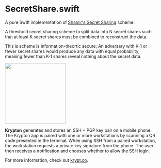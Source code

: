 # SecretShare.swift
A pure Swift implementation of <a href="https://en.wikipedia.org/wiki/Shamir%27s_Secret_Sharing">Shamir's Secret Sharing</a> scheme.

A threshold secret sharing scheme to split data into N secret shares such that
at least K secret shares must be combined to reconstruct the data.

This is scheme is information-theortic secure; An adversary with K-1
or fewer secret shares would produce any data with equal probability,
meaning fewer than K-1 shares reveal nothing about the secret data.

<a href="https://krypt.co"><img src="https://krypt.co/static/dist/img/krypton_core_logo.svg" width="200"/> </a>

__Krypton__ generates and stores an SSH + PGP key pair on a mobile phone. The
Krypton app is paired with one or more workstations by scanning a QR code
presented in the terminal. When using SSH from a paired workstation, the
workstation requests a private key signature from the phone. The user then
receives a notification and chooses whether to allow the SSH login.

For more information, check out [krypt.co](https://krypt.co).

